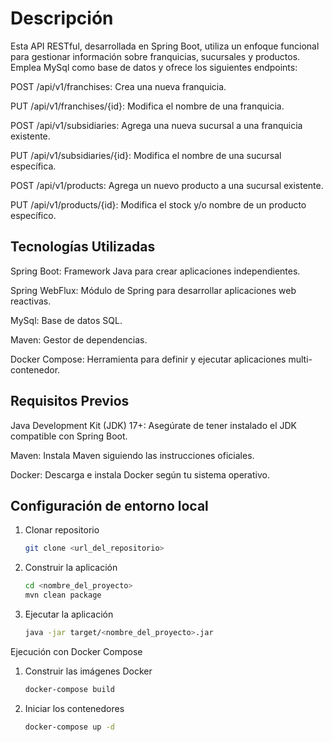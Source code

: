 # Descripción
Esta API RESTful, desarrollada en Spring Boot, utiliza un enfoque funcional para gestionar información sobre franquicias, sucursales y productos.
Emplea MySql como base de datos y ofrece los siguientes endpoints:

POST /api/v1/franchises: Crea una nueva franquicia.

PUT /api/v1/franchises/{id}: Modifica el nombre de una franquicia.

POST /api/v1/subsidiaries: Agrega una nueva sucursal a una franquicia existente.

PUT /api/v1/subsidiaries/{id}: Modifica el nombre de una sucursal específica.

POST /api/v1/products: Agrega un nuevo producto a una sucursal existente.

PUT /api/v1/products/{id}: Modifica el stock y/o nombre de un producto específico.

## Tecnologías Utilizadas

Spring Boot: Framework Java para crear aplicaciones independientes.

Spring WebFlux: Módulo de Spring para desarrollar aplicaciones web reactivas.

MySql: Base de datos SQL.

Maven: Gestor de dependencias.

Docker Compose: Herramienta para definir y ejecutar aplicaciones multi-contenedor.

## Requisitos Previos
Java Development Kit (JDK) 17+: Asegúrate de tener instalado el JDK compatible con Spring Boot.

Maven: Instala Maven siguiendo las instrucciones oficiales.

Docker: Descarga e instala Docker según tu sistema operativo.

## Configuración de entorno local

1. Clonar repositorio
   ```bash
   git clone <url_del_repositorio>
3. Construir la aplicación
   ```bash
   cd <nombre_del_proyecto>
   mvn clean package
   ```
5. Ejecutar la aplicación
   ```bash
   java -jar target/<nombre_del_proyecto>.jar

Ejecución con Docker Compose
1. Construir las imágenes Docker
   ```bash
   docker-compose build
3. Iniciar los contenedores
   ```bash
   docker-compose up -d
